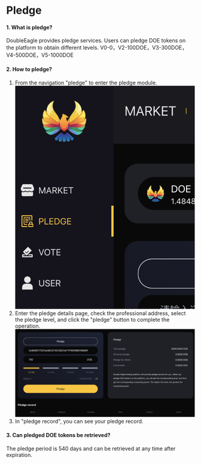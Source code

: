 # Pledge

#### 1. What is pledge?
DoubleEagle provides pledge services. Users can pledge DOE tokens on the platform to obtain different levels.
V0-0，V2-100DOE，V3-300DOE，V4-500DOE，V5-1000DOE

#### 2. How to pledge?
1. From the navigation "pledge" to enter the pledge module.  
![How to pledge?](images/22.png) 
2. Enter the pledge details page, check the professional address, select the pledge level, and click the "pledge" button to complete the operation.  
![How to pledge?](images/23.png) 
3. In "pledge record", you can see your pledge record.  

#### 3. Can pledged DOE tokens be retrieved?
The pledge period is 540 days and can be retrieved at any time after expiration.

